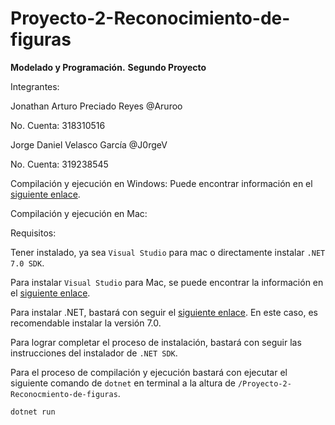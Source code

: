 # Proyecto-2-Reconocimiento-de-figuras

**Modelado y Programación.**
**Segundo Proyecto**

Integrantes:

Jonathan Arturo Preciado Reyes @Aruroo

No. Cuenta: 318310516

Jorge Daniel Velasco García @J0rgeV

No. Cuenta: 319238545


Compilación y ejecución en Windows:
Puede encontrar información en el [siguiente enlace](https://learn.microsoft.com/es-es/visualstudio/install/install-visual-studio?view=vs-2022).


Compilación y ejecución en Mac:


Requisitos:

Tener instalado, ya sea ```Visual Studio``` para mac o directamente instalar ```.NET 7.0 SDK```.

Para instalar ```Visual Studio``` para Mac, se puede encontrar la información en el [siguiente enlace](https://learn.microsoft.com/es-es/visualstudio/mac/installation?view=vsmac-2022).


Para instalar .NET, bastará con seguir el [siguiente enlace](https://dotnet.microsoft.com/en-us/download).
En este caso, es recomendable instalar la versión 7.0.

Para lograr completar el proceso de instalación, bastará con seguir las instrucciones del instalador de ```.NET SDK```.


Para el proceso de compilación y ejecución bastará con ejecutar el siguiente comando de ```dotnet``` en terminal a la altura de ```/Proyecto-2-Reconocmiento-de-figuras```.

```
dotnet run
```